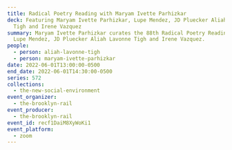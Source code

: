 ```yaml
---
title: Radical Poetry Reading with Maryam Ivette Parhizkar
deck: Featuring Maryam Ivette Parhizkar, Lupe Mendez, JD Pluecker Aliah Lavonne
  Tigh and Irene Vazquez
summary: Maryam Ivette Parhizkar curates the 88th Radical Poetry Reading with
  Lupe Mendez, JD Pluecker Aliah Lavonne Tigh and Irene Vazquez.
people:
  - person: aliah-lavonne-tigh
  - person: maryam-ivette-parhizkar
date: 2022-06-01T13:00:00-0500
end_date: 2022-06-01T14:30:00-0500
series: 572
collections:
  - the-new-social-environment
event_organizer:
  - the-brooklyn-rail
event_producer:
  - the-brooklyn-rail
event_id: recf1DaiM8XyWoKi1
event_platform:
  - zoom
---
```

